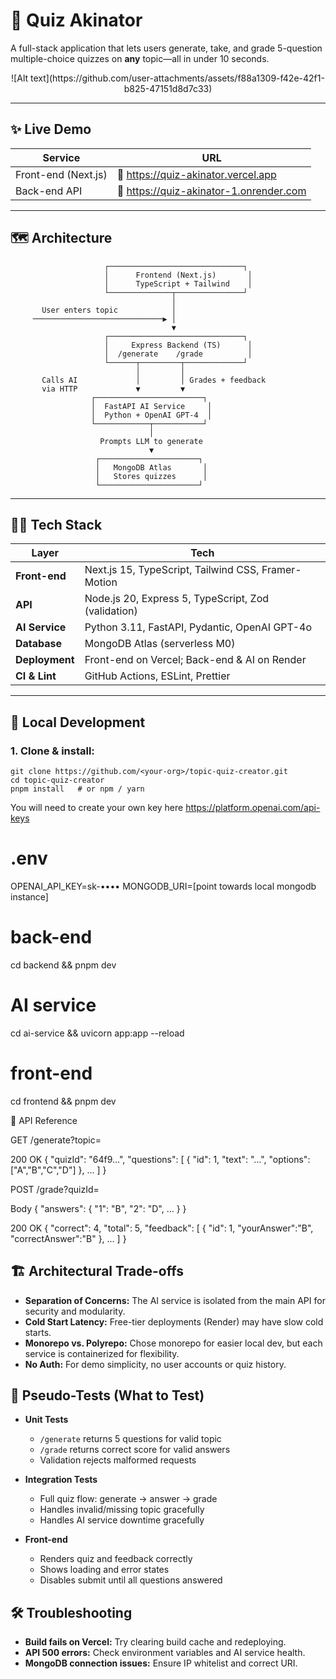 # 🌟 Quiz Akinator

A full-stack application that lets users generate, take, and grade 5-question multiple-choice quizzes on **any** topic—all in under 10 seconds.

<p align="center">
  ![Alt text](https://github.com/user-attachments/assets/f88a1309-f42e-42f1-b825-47151d8d7c33)
</p>

---

## ✨ Live Demo

| Service | URL |
|---------|-----|
| Front-end (Next.js) | 🔸 https://quiz-akinator.vercel.app |
| Back-end API        | 🔸 https://quiz-akinator-1.onrender.com |
---

## 🗺️  Architecture

                         ┌──────────────────────────────┐
                         │      Frontend (Next.js)       │
                         │      TypeScript + Tailwind    │
                         └──────────────┬───────────────┘
                                        │
           User enters topic            │
         ─────────────────────────────▶ │
                                        ▼
                         ┌──────────────────────────────┐
                         │     Express Backend (TS)      │
                         │  /generate    /grade          │
                         └──────┬─────────┬─────────────┘
                                │         │
           Calls AI             │         │ Grades + feedback
           via HTTP             ▼         ▼
                      ┌────────────────────────┐
                      │  FastAPI AI Service     │
                      │  Python + OpenAI GPT-4  │
                      └────────────┬───────────┘
                                   │
                        Prompts LLM to generate
                                   ▼
                       ┌──────────────────────┐
                       │   MongoDB Atlas       │
                       │   Stores quizzes      │
                       └──────────────────────┘
---

## 🧑‍💻  Tech Stack

| Layer             | Tech |
|-------------------|------|
| **Front-end**     | Next.js 15, TypeScript, Tailwind CSS, Framer-Motion |
| **API**           | Node.js 20, Express 5, TypeScript, Zod (validation) |
| **AI Service**    | Python 3.11, FastAPI, Pydantic, OpenAI GPT-4o |
| **Database**      | MongoDB Atlas (serverless M0) |
| **Deployment**    | Front-end on Vercel; Back-end & AI on Render |
| **CI & Lint**     | GitHub Actions, ESLint, Prettier |

---

## 🚀  Local Development

### 1. Clone & install:

```
git clone https://github.com/<your-org>/topic-quiz-creator.git
cd topic-quiz-creator
pnpm install   # or npm / yarn
```

You will need to create your own key here https://platform.openai.com/api-keys

# .env
OPENAI_API_KEY=sk-••••
MONGODB_URI=[point towards local mongodb instance]

# back-end
cd backend && pnpm dev
# AI service
cd ai-service && uvicorn app:app --reload
# front-end
cd frontend && pnpm dev

📑  API Reference

GET /generate?topic=<topic>

200 OK
{
  "quizId": "64f9…",
  "questions": [
    { "id": 1, "text": "…", "options": ["A","B","C","D"] },
    …
  ]
}

POST /grade?quizId=<id>

Body
{ "answers": { "1": "B", "2": "D", … } }

200 OK
{
  "correct": 4,
  "total": 5,
  "feedback": [
    { "id": 1, "yourAnswer":"B", "correctAnswer":"B" },
    …
  ]
}

## 🏗️ Architectural Trade-offs

- **Separation of Concerns:** The AI service is isolated from the main API for security and modularity.
- **Cold Start Latency:** Free-tier deployments (Render) may have slow cold starts.
- **Monorepo vs. Polyrepo:** Chose monorepo for easier local dev, but each service is containerized for flexibility.
- **No Auth:** For demo simplicity, no user accounts or quiz history.
  
## 🧪 Pseudo-Tests (What to Test)

- **Unit Tests**
  - `/generate` returns 5 questions for valid topic
  - `/grade` returns correct score for valid answers
  - Validation rejects malformed requests

- **Integration Tests**
  - Full quiz flow: generate → answer → grade
  - Handles invalid/missing topic gracefully
  - Handles AI service downtime gracefully

- **Front-end**
  - Renders quiz and feedback correctly
  - Shows loading and error states
  - Disables submit until all questions answered

## 🛠️ Troubleshooting

- **Build fails on Vercel:** Try clearing build cache and redeploying.
- **API 500 errors:** Check environment variables and AI service health.
- **MongoDB connection issues:** Ensure IP whitelist and correct URI.
